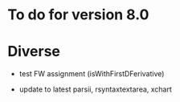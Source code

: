 # To do for version 8.0

  
# Diverse
- test FW assignment (isWithFirstDFerivative)


- update to latest parsii, rsyntaxtextarea, xchart